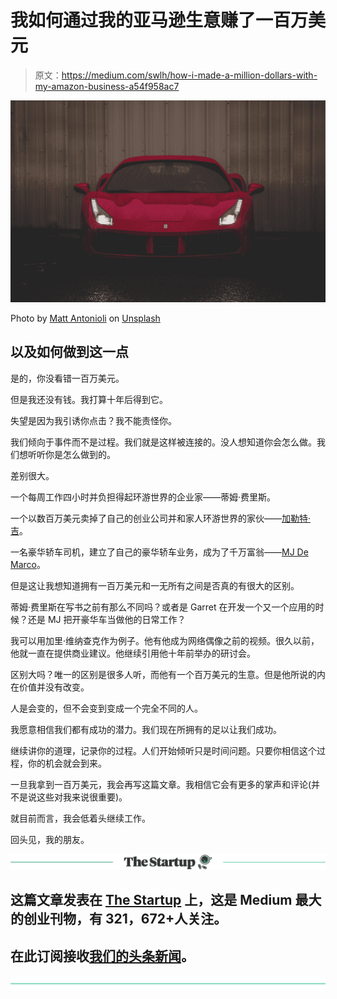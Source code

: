 # 我如何通过我的亚马逊生意赚了一百万美元

> 原文：<https://medium.com/swlh/how-i-made-a-million-dollars-with-my-amazon-business-a54f958ac7>

![](img/6054c214f4a12000f9359ae5ffd3c431.png)

Photo by [Matt Antonioli](https://unsplash.com/@antoniolio?utm_source=medium&utm_medium=referral) on [Unsplash](https://unsplash.com?utm_source=medium&utm_medium=referral)

## 以及如何做到这一点

是的，你没看错一百万美元。

但是我还没有钱。我打算十年后得到它。

失望是因为我引诱你点击？我不能责怪你。

我们倾向于事件而不是过程。我们就是这样被连接的。没人想知道你会怎么做。我们想听听你是怎么做到的。

差别很大。

一个每周工作四小时并负担得起环游世界的企业家——蒂姆·费里斯。

一个以数百万美元卖掉了自己的创业公司并和家人环游世界的家伙——[加勒特·吉](https://www.cnbc.com/2017/09/27/he-sold-an-app-for-54-million-and-now-makes-money-traveling-the-world.html)。

一名豪华轿车司机，建立了自己的豪华轿车业务，成为了千万富翁——[MJ De Marco](https://mixergy.com/interviews/mj-demarco-limos-interview/)。

但是这让我想知道拥有一百万美元和一无所有之间是否真的有很大的区别。

蒂姆·费里斯在写书之前有那么不同吗？或者是 Garret 在开发一个又一个应用的时候？还是 MJ 把开豪华车当做他的日常工作？

我可以用加里·维纳查克作为例子。他有他成为网络偶像之前的视频。很久以前，他就一直在提供商业建议。他继续引用他十年前举办的研讨会。

区别大吗？唯一的区别是很多人听，而他有一个百万美元的生意。但是他所说的内在价值并没有改变。

人是会变的，但不会变到变成一个完全不同的人。

我愿意相信我们都有成功的潜力。我们现在所拥有的足以让我们成功。

继续讲你的道理，记录你的过程。人们开始倾听只是时间问题。只要你相信这个过程，你的机会就会到来。

一旦我拿到一百万美元，我会再写这篇文章。我相信它会有更多的掌声和评论(并不是说这些对我来说很重要)。

就目前而言，我会低着头继续工作。

回头见，我的朋友。

[![](img/308a8d84fb9b2fab43d66c117fcc4bb4.png)](https://medium.com/swlh)

## 这篇文章发表在 [The Startup](https://medium.com/swlh) 上，这是 Medium 最大的创业刊物，有 321，672+人关注。

## 在此订阅接收[我们的头条新闻](http://growthsupply.com/the-startup-newsletter/)。

[![](img/b0164736ea17a63403e660de5dedf91a.png)](https://medium.com/swlh)